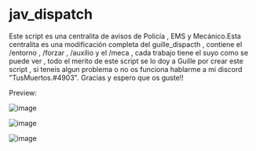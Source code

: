 # jav_dispatch
Este script es una centralita de avisos de Policía , EMS y Mecánico.Esta centralita es una modificación completa del guille_dispacth , contiene el /entorno , /forzar , /auxilio y el /meca , cada trabajo tiene el suyo como se puede ver , todo el merito de este script se lo doy a Guille por crear este script , si teneis algun  problema o no os funciona hablarme a mi discord "TusMuertos.#4903". Gracias y espero que os guste!!


Preview:


![image](https://user-images.githubusercontent.com/98654716/161822925-794341bd-1881-4de1-be4c-81e2b8b0d3ab.png)

![image](https://user-images.githubusercontent.com/98654716/161822982-ee73ec76-bd6f-4bbd-ab7d-6b9ddb54b783.png)

![image](https://user-images.githubusercontent.com/98654716/161825630-d9dadbf7-a9da-4040-b2ac-0a7b08e2d608.png)
